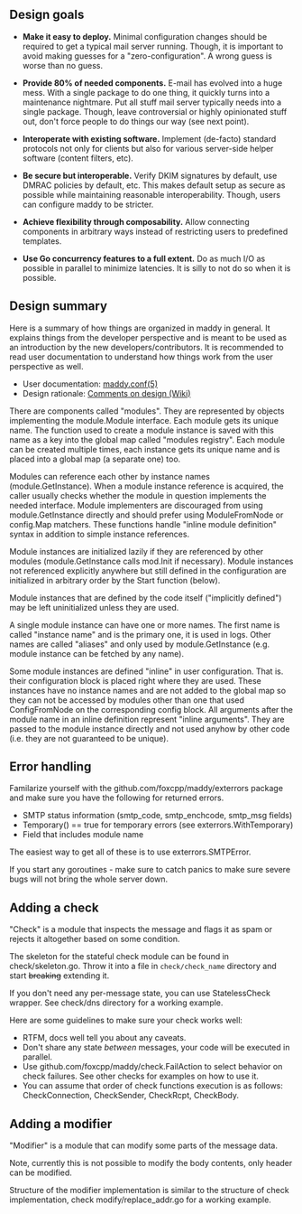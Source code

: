 ## Design goals

- **Make it easy to deploy.**
  Minimal configuration changes should be required to get a typical mail server
  running. Though, it is important to avoid making guesses for a
  "zero-configuration". A wrong guess is worse than no guess.

- **Provide 80% of needed components.**
  E-mail has evolved into a huge mess. With a single package to do one thing, it
  quickly turns into a maintenance nightmare. Put all stuff mail server
  typically needs into a single package. Though, leave controversial or highly
  opinionated stuff out, don't force people to do things our way
  (see next point).

- **Interoperate with existing software.**
  Implement (de-facto) standard protocols not only for clients but also for
  various server-side helper software (content filters, etc).

- **Be secure but interoperable.**
  Verify DKIM signatures by default, use DMRAC policies by default, etc. This
  makes default setup as secure as possible while maintaining reasonable
  interoperability. Though, users can configure maddy to be stricter.

- **Achieve flexibility through composability.**
  Allow connecting components in arbitrary ways instead of restricting users to
  predefined templates.

- **Use Go concurrency features to a full extent.**
  Do as much I/O as possible in parallel to minimize latencies. It is silly to
  not do so when it is possible.

## Design summary

Here is a summary of how things are organized in maddy in general. It explains
things from the developer perspective and is meant to be used as an
introduction by the new developers/contributors. It is recommended to read
user documentation to understand how things work from the user perspective as
well.

- User documentation: [maddy.conf(5)](maddy.conf.5.scd)
- Design rationale: [Comments on design (Wiki)][1]

There are components called "modules". They are represented by objects
implementing the module.Module interface. Each module gets its unique name.
The function used to create a module instance is saved with this name as a key
into the global map called "modules registry". Each module can be created
multiple times, each instance gets its unique name and is placed into a global
map (a separate one) too.

Modules can reference each other by instance names (module.GetInstance). When a
module instance reference is acquired, the caller usually checks whether the
module in question implements the needed interface. Module implementers are
discouraged from using module.GetInstance directly and should prefer using
ModuleFromNode or config.Map matchers. These functions handle "inline module
definition" syntax in addition to simple instance references.

Module instances are initialized lazily if they are referenced by other modules
(module.GetInstance calls mod.Init if necessary). Module instances not
referenced explicitly anywhere but still defined in the configuration are
initialized in arbitrary order by the Start function (below).

Module instances that are defined by the code itself ("implicitly defined") may
be left uninitialized unless they are used.

A single module instance can have one or more names. The first name is called
"instance name" and is the primary one, it is used in logs.  Other names are
called "aliases" and only used by module.GetInstance (e.g. module instance can
be fetched by any name).

Some module instances are defined "inline" in user configuration. That is.
their configuration block is placed right where they are used. These instances
have no instance names and are not added to the global map so they can not be
accessed by modules other than one that used ConfigFromNode on the
corresponding config block. All arguments after the module name in an inline
definition represent "inline arguments". They are passed to the module instance
directly and not used anyhow by other code (i.e. they are not guaranteed to be
unique).

## Error handling

Familarize yourself with the github.com/foxcpp/maddy/exterrors package and
make sure you have the following for returned errors.
- SMTP status information (smtp\_code, smtp\_enchcode, smtp\_msg fields)
- Temporary() == true for temporary errors (see exterrors.WithTemporary)
- Field that includes module name

The easiest way to get all of these is to use exterrors.SMTPError.

If you start any goroutines - make sure to catch panics to make sure severe
bugs will not bring the whole server down.

## Adding a check

"Check" is a module that inspects the message and flags it as spam or rejects
it altogether based on some condition.

The skeleton for the stateful check module can be found in check/skeleton.go.
Throw it into a file in `check/check_name` directory and start ~~breaking~~
extending it.

If you don't need any per-message state, you can use StatelessCheck wrapper.
See check/dns directory for a working example.

Here are some guidelines to make sure your check works well:
- RTFM, docs well tell you about any caveats.
- Don't share any state _between_ messages, your code will be executed in
  parallel.
- Use github.com/foxcpp/maddy/check.FailAction to select behavior on check
  failures. See other checks for examples on how to use it.
- You can assume that order of check functions execution is as follows:
  CheckConnection, CheckSender, CheckRcpt, CheckBody.

## Adding a modifier

"Modifier" is a module that can modify some parts of the message data. 

Note, currently this is not possible to modify the body contents, only header
can be modified.

Structure of the modifier implementation is similar to the structure of check
implementation, check modify/replace\_addr.go for a working example.

[1]: https://github.com/foxcpp/maddy/wiki/Dev:-Comments-on-design
